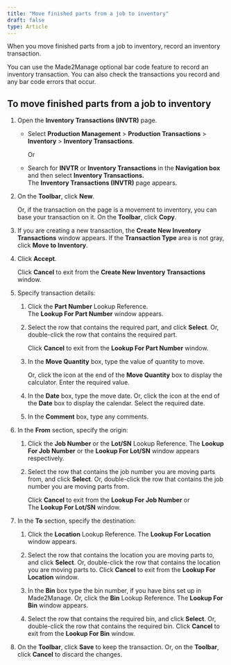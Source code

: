 ```yaml
---
title: "Move finished parts from a job to inventory"
draft: false
type: Article 
---
```


When you move finished parts from a job to inventory, record an inventory transaction.

You can use the Made2Manage optional bar code feature to record an inventory transaction. You can also check the transactions you record and any bar code errors that occur.

## To move finished parts from a job to inventory

1.  Open the **Inventory Transactions (INVTR)** page.

    - Select **Production Management** > **Production Transactions** > **Inventory** > **Inventory Transactions**.

        Or

    -  Search for **INVTR** or **Inventory Transactions** in the **Navigation box** and then select **Inventory Transactions.** <br> The **Inventory Transactions (INVTR)** page appears.

2.  On the **Toolbar**, click **New**.

    Or, if the transaction on the page is a movement to inventory, you can base your transaction on it. On the **Toolbar**, click **Copy**.

3.  If you are creating a new transaction, the **Create New Inventory Transactions** window appears. If the **Transaction Type** area is not gray, click **Move to Inventory**.
4.  Click **Accept**.

    Click **Cancel** to exit from the **Create New Inventory Transactions** window.

5.  Specify transaction details:
    1.  Click the **Part Number** Lookup Reference. <br> The **Lookup For Part Number** window appears.

    2.  Select the row that contains the required part, and click **Select**. Or, double-click the row that contains the required part.

        Click **Cancel** to exit from the **Lookup For Part Number** window.

    2.  In the **Move Quantity** box, type the value of quantity to move.

        Or, click the icon at the end of the **Move Quantity** box to display the calculator. Enter the required value.

    3.  In the **Date** box, type the move date.
        Or, click the icon at the end of the **Date** box to display the calendar. Select the required date.

    4.  In the **Comment** box, type any comments.
6.  In the **From** section, specify the origin:
    1.  Click the **Job Number** or the **Lot/SN** Lookup Reference.
    The **Lookup For Job Number** or the **Lookup For Lot/SN** window appears respectively.

    2.  Select the row that contains the job number you are moving parts from, and click **Select**. Or, double-click the row that contains the job number you are moving parts from.

        Click **Cancel** to exit from the **Lookup For Job Number** or
        <br> The **Lookup For Lot/SN** window.

7.  In the **To** section, specify the destination:
    1.  Click the **Location** Lookup Reference. The **Lookup For Location** window appears.

    2.  Select the row that contains the location you are moving parts to, and click **Select**. Or, double-click the row that contains the location you are moving parts to.
    Click **Cancel** to exit from the **Lookup For Location** window.

    3.  In the **Bin** box type the bin number, if you have bins set up in Made2Manage.
    Or, click the **Bin** Lookup Reference. The **Lookup For Bin** window appears.

    4.  Select the row that contains the required bin, and click **Select**. Or, double-click the row that contains the required bin. Click **Cancel** to exit from the **Lookup For Bin** window.

8.  On the **Toolbar**, click **Save** to keep the transaction.
Or, on the **Toolbar**, click **Cancel** to discard the changes.
